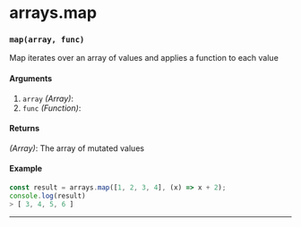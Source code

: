 # arrays.map

<!-- div class="doc-container" -->

<!-- div -->


<!-- div -->

<h3 id="maparray-func"><code>map(array, func)</code></h3>

Map iterates over an array of values and applies a function to each value

#### Arguments
1. `array` *(Array)*:
2. `func` *(Function)*:

#### Returns
*(Array)*: The array of mutated values

#### Example
```js
const result = arrays.map([1, 2, 3, 4], (x) => x + 2);
console.log(result)
> [ 3, 4, 5, 6 ]
```
---

<!-- /div -->

<!-- /div -->

<!-- /div -->

